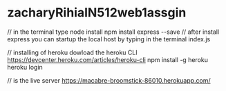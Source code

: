 # zacharyRihiaIN512web1assgin
// in the terminal type 
node install
npm install express --save
// after install express you can startup the local host by typing in the terminal index.js

// installing of heroku
dowload the heroku CLI
https://devcenter.heroku.com/articles/heroku-cli
npm install -g heroku
heroku login

// is the live server
https://macabre-broomstick-86010.herokuapp.com/
